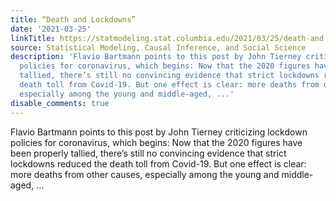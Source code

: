 ```yaml
---
title: “Death and Lockdowns”
date: '2021-03-25'
linkTitle: https://statmodeling.stat.columbia.edu/2021/03/25/death-and-lockdowns/
source: Statistical Modeling, Causal Inference, and Social Science
description: 'Flavio Bartmann points to this post by John Tierney criticizing lockdown
  policies for coronavirus, which begins: Now that the 2020 figures have been properly
  tallied, there’s still no convincing evidence that strict lockdowns reduced the
  death toll from Covid-19. But one effect is clear: more deaths from other causes,
  especially among the young and middle-aged, ...'
disable_comments: true
---
```

Flavio Bartmann points to this post by John Tierney criticizing lockdown policies for coronavirus, which begins: Now that the 2020 figures have been properly tallied, there’s still no convincing evidence that strict lockdowns reduced the death toll from Covid-19. But one effect is clear: more deaths from other causes, especially among the young and middle-aged, ...
